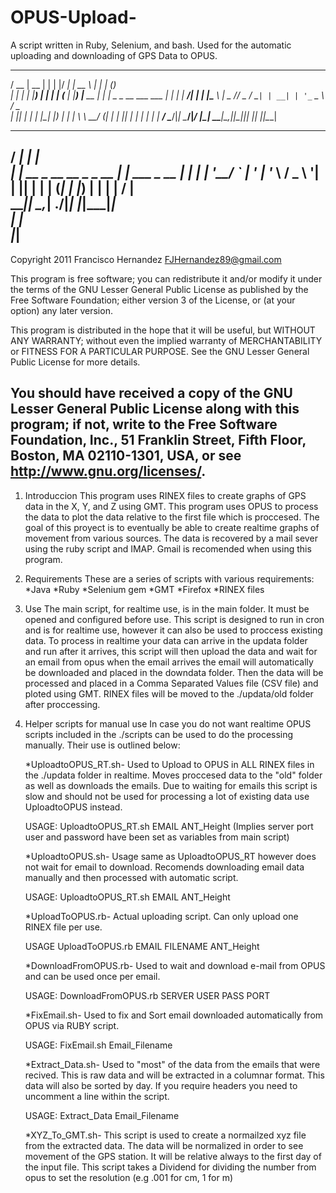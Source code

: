 # OPUS-Upload-
A script written in Ruby, Selenium, and bash. Used for the automatic uploading and downloading of GPS Data to OPUS.
  ____  _____  _    _  _____   _____            _ _   _                
 / __ \|  __ \| |  | |/ ____| |  __ \          | | | (_)               
| |  | | |__) | |  | | (___   | |__) |___  __ _| | |_ _ _ __ ___   ___ 
| |  | |  ___/| |  | |\___ \  |  _  // _ \/ _` | | __| | '_ ` _ \ / _ \
| |__| | |    | |__| |____) | | | \ \  __/ (_| | | |_| | | | | | |  __/
 \____/|_|     \____/|_____/  |_|  \_\___|\__,_|_|\__|_|_| |_| |_|\___|
                                                                       
                                                                       
  _____                 _               
 / ____|               | |              
| |  __ _ __ __ _ _ __ | |__   ___ _ __ 
| | |_ | '__/ _` | '_ \| '_ \ / _ \ '__|
| |__| | | | (_| | |_) | | | |  __/ |   
 \_____|_|  \__,_| .__/|_| |_|\___|_|   
                 | |                    
                 |_|                    
-----------------------------------------------------------------------
Copyright 2011 Francisco Hernandez <FJHernandez89@gmail.com>

This program is free software; you can redistribute it and/or modify
it under the terms of the GNU Lesser General Public License as 
published by the Free Software Foundation; either version 3 of the 
License, or (at your option) any later version.

This program is distributed in the hope that it will be useful,
but WITHOUT ANY WARRANTY; without even the implied warranty of
MERCHANTABILITY or FITNESS FOR A PARTICULAR PURPOSE.  See the
GNU Lesser General Public License for more details.

You should have received a copy of the GNU Lesser General Public 
License along with this program; if not, write to the Free Software
Foundation, Inc., 51 Franklin Street, Fifth Floor, Boston,
MA 02110-1301, USA, or see <http://www.gnu.org/licenses/>.
-----------------------------------------------------------------------

1. Introduccion
   This program uses RINEX files to create graphs of GPS data in the 
X, Y, and Z using GMT. This program uses OPUS to process the data to
plot the data relative to the first file which is proccesed. The goal
of this proyect is to eventually be able to create realtime graphs of
movement from various sources. The data is recovered by a mail sever
using the ruby script and IMAP. Gmail is recomended when using this 
program.

2. Requirements 
   These are a series of scripts with various requirements:
	*Java
	*Ruby
	*Selenium gem
	*GMT
	*Firefox
	*RINEX files
3. Use 
   The main script, for realtime use, is in the main folder. It must be
opened and configured before use. This script is designed to run in 
cron and is for realtime use, however it can also be used to proccess
existing data. To process in realtime your data can arrive in the 
updata folder and run after it arrives, this script will then upload
the data and wait for an email from opus when the email arrives the
email will automatically be downloaded and placed in the downdata
folder. Then the data will be processed and placed in a Comma Separated
Values file (CSV file) and ploted using GMT. RINEX files will be moved
to the ./updata/old folder after proccessing.

4. Helper scripts for manual use
  In case you do not want realtime OPUS scripts included in the 
./scripts can be used to do the processing manually. Their use
is outlined below:

	*UploadtoOPUS_RT.sh- Used to Upload to OPUS in ALL RINEX files 
in the ./updata folder in realtime. Moves proccesed data to the "old" 
folder as well as downloads the emails. Due to waiting for emails this 
script is slow and should not be used for processing a lot of existing 
data use UploadtoOPUS instead.

	USAGE: UploadtoOPUS_RT.sh EMAIL ANT_Height (Implies server
port user and password have been set as variables from main script)

	*UploadtoOPUS.sh- Usage same as UploadtoOPUS_RT however does 
not wait for email to download. Recomends downloading email data 
manually and then processed with automatic script.

	USAGE: UploadtoOPUS_RT.sh EMAIL ANT_Height

	*UploadToOPUS.rb- Actual uploading script. Can only upload one
RINEX file per use.

	USAGE UploadToOPUS.rb EMAIL FILENAME ANT_Height

	*DownloadFromOPUS.rb- Used to wait and download e-mail from 
OPUS and can be used once per email.

	USAGE: DownloadFromOPUS.rb SERVER USER PASS PORT

	*FixEmail.sh- Used to fix and Sort email downloaded 
automatically from OPUS via RUBY script.

	USAGE: FixEmail.sh Email_Filename
	
	*Extract_Data.sh- Used to "most" of the data from the emails
that were recived. This is raw data and will be extracted in a columnar
format. This data will also be sorted by day. If you require headers 
you need to uncomment a line within the script.

	USAGE: Extract_Data Email_Filename

	*XYZ_To_GMT.sh- This script is used to create a normailzed xyz
file from the extracted data. The data will be normalized in order to 
see movement of the GPS station. It will be relative always to the 
first day of the input file. This script takes a Dividend for dividing
the number from opus to set the resolution (e.g .001 for cm, 1 for m)




